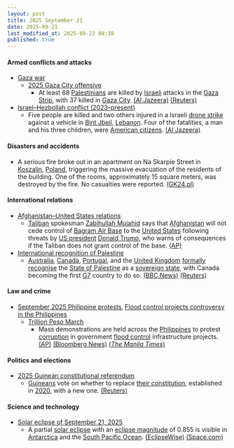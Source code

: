 ```yaml
---
layout: post
title: 2025 September 21
date: 2025-09-21
last_modified_at: 2025-09-22 08:38
published: true
---
```



#### Armed conflicts and attacks

* [Gaza war](https://en.wikipedia.org/wiki/Gaza_war "Gaza war")
  * [2025 Gaza City offensive](https://en.wikipedia.org/wiki/2025_Gaza_City_offensive "2025 Gaza City offensive")
    * At least 68 [Palestinians](https://en.wikipedia.org/wiki/Palestinians "Palestinians") are killed by [Israeli](https://en.wikipedia.org/wiki/Israel "Israel") attacks in the [Gaza Strip](https://en.wikipedia.org/wiki/Gaza_Strip "Gaza Strip"), with 37 killed in [Gaza City](https://en.wikipedia.org/wiki/Gaza_City "Gaza City"). [(Al Jazeera)](https://www.aljazeera.com/news/liveblog/2025/9/21/live-israel-kills-14-palestinians-in-gaza-since-dawn) [(Reuters)](https://www.reuters.com/world/middle-east/israel-presses-with-gaza-city-assault-34-palestinians-killed-2025-09-20/)
* [Israel–Hezbollah conflict (2023–present)](https://en.wikipedia.org/wiki/Israel%E2%80%93Hezbollah_conflict_%282023%E2%80%93present%29 "Israel–Hezbollah conflict (2023–present)")
  * Five people are killed and two others injured in a Israeli [drone strike](https://en.wikipedia.org/wiki/Drone_warfare "Drone warfare") against a vehicle in [Bint Jbeil](https://en.wikipedia.org/wiki/Bint_Jbeil "Bint Jbeil"), [Lebanon](https://en.wikipedia.org/wiki/Lebanon "Lebanon"). Four of the fatalities, a man and his three children, were [American citizens](https://en.wikipedia.org/wiki/Lebanese_Americans "Lebanese Americans"). [(Al Jazeera)](https://www.aljazeera.com/news/2025/9/21/us-children-among-five-killed-in-israeli-drone-strike-on-southern-lebanon)

#### Disasters and accidents

* A serious fire broke out in an apartment on Na Skarpie Street in [Koszalin](https://en.wikipedia.org/wiki/Koszalin "Koszalin"), [Poland](https://en.wikipedia.org/wiki/Poland "Poland"), triggering the massive evacuation of the residents of the building. One of the rooms, approximately 15 square meters, was destroyed by the fire. No casualties were reported. [(GK24.pl)](https://gk24.pl/pozar-mieszkania-przy-ul-na-skarpie-w-koszalinie-konieczna-ewakuacja-mieszkancow-zdjecia/ar/c1p2-27990495)

#### International relations

* [Afghanistan–United States relations](https://en.wikipedia.org/wiki/Afghanistan%E2%80%93United_States_relations "Afghanistan–United States relations")
  * [Taliban](https://en.wikipedia.org/wiki/Taliban "Taliban") spokesman [Zabihullah Mujahid](https://en.wikipedia.org/wiki/Zabihullah_Mujahid "Zabihullah Mujahid") says that [Afghanistan](https://en.wikipedia.org/wiki/Afghanistan "Afghanistan") will not cede control of [Bagram Air Base](https://en.wikipedia.org/wiki/Bagram_Air_Base "Bagram Air Base") to the [United States](https://en.wikipedia.org/wiki/United_States "United States") following threats by [US president](https://en.wikipedia.org/wiki/US_president "US president") [Donald Trump](https://en.wikipedia.org/wiki/Donald_Trump "Donald Trump"), who warns of consequences if the Taliban does not grant control of the base. [(AP)](https://apnews.com/article/afghanistan-taliban-bagram-trump-airbase-122225b702aa6b788c3a9836add60db1)
* [International recognition of Palestine](https://en.wikipedia.org/wiki/International_recognition_of_Palestine "International recognition of Palestine")
  * [Australia](https://en.wikipedia.org/wiki/Australia "Australia"), [Canada](https://en.wikipedia.org/wiki/Canada "Canada"), [Portugal](https://en.wikipedia.org/wiki/Portugal "Portugal"), and the [United Kingdom](https://en.wikipedia.org/wiki/United_Kingdom "United Kingdom") [formally recognise](https://en.wikipedia.org/wiki/Diplomatic_recognition "Diplomatic recognition") the [State of Palestine](https://en.wikipedia.org/wiki/State_of_Palestine "State of Palestine") as a [sovereign state](https://en.wikipedia.org/wiki/Sovereign_state "Sovereign state"), with Canada becoming the first [G7](https://en.wikipedia.org/wiki/G7 "G7") country to do so. [(BBC News)](https://www.bbc.com/news/live/cpw1qkyke4nt) [(Reuters)](https://www.reuters.com/world/europe/portugal-formally-recognises-palestinian-state-minister-says-2025-09-21/)

#### Law and crime

* [September 2025 Philippine protests](https://en.wikipedia.org/wiki/September_2025_Philippine_protests "September 2025 Philippine protests"), [Flood control projects controversy in the Philippines](https://en.wikipedia.org/wiki/Flood_control_projects_controversy_in_the_Philippines "Flood control projects controversy in the Philippines")
  * [Trillion Peso March](https://en.wikipedia.org/wiki/Trillion_Peso_March "Trillion Peso March")
    * Mass demonstrations are held across the [Philippines](https://en.wikipedia.org/wiki/Philippines "Philippines") to protest [corruption](https://en.wikipedia.org/wiki/Corruption_in_the_Philippines "Corruption in the Philippines") in government [flood control](https://en.wikipedia.org/wiki/Flood_control "Flood control") infrastructure projects. [(AP)](https://apnews.com/article/philippines-flood-control-corruption-protests-f5bdeafaf4772e579d71cdc17b630846) [(Bloomberg News)](https://www.bloomberg.com/news/articles/2025-09-21/thousands-rally-in-philippines-as-anger-builds-over-flood-graft) [(*The Manila Times*)](https://www.manilatimes.net/2025/09/21/news/students-faith-leaders-join-luneta-protest-rally/2187756)

#### Politics and elections

* [2025 Guinean constitutional referendum](https://en.wikipedia.org/wiki/2025_Guinean_constitutional_referendum "2025 Guinean constitutional referendum")
  * [Guineans](https://en.wikipedia.org/wiki/Guinea "Guinea") vote on whether to replace [their constitution](https://en.wikipedia.org/wiki/Constitution_of_Guinea "Constitution of Guinea"), established in [2020](https://en.wikipedia.org/wiki/2020_Guinean_constitutional_referendum "2020 Guinean constitutional referendum"), with a new one. [(Reuters)](https://www.reuters.com/world/africa/guinea-votes-referendum-that-could-let-coup-leader-run-president-2025-09-21/)

#### Science and technology

* [Solar eclipse of September 21, 2025](https://en.wikipedia.org/wiki/Solar_eclipse_of_September_21%2C_2025 "Solar eclipse of September 21, 2025")
  * A partial [solar eclipse](https://en.wikipedia.org/wiki/Solar_eclipse "Solar eclipse") with an [eclipse magnitude](https://en.wikipedia.org/wiki/Magnitude_of_eclipse "Magnitude of eclipse") of 0.855 is visible in [Antarctica](https://en.wikipedia.org/wiki/Antarctica "Antarctica") and the [South Pacific Ocean](https://en.wikipedia.org/wiki/South_Pacific_Ocean "South Pacific Ocean"). [(EclipseWise)](https://eclipsewise.com/solar/SEprime/2001-2100/SE2025Sep21Pprime.html) [(Space.com)](https://www.space.com/stargazing/solar-eclipses/dont-miss-the-partial-solar-eclipse-today-sept-21-2025-where-when-and-how-to-see-it)
